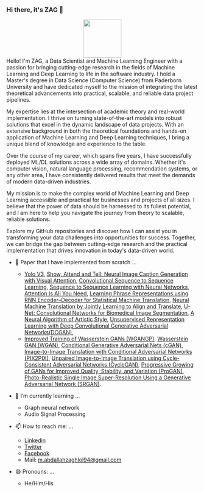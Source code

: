 ### Hi there, it's ZAG 👋
<div id="header" align="center">
  <img src="https://media.giphy.com/media/LaVp0AyqR5bGsC5Cbm/giphy.gif" width="100"/>
</div>
Hello! I'm ZAG, a Data Scientist and Machine Learning Engineer with a passion for bringing cutting-edge research in the fields of Machine Learning and Deep Learning to life in the software industry. I hold a Master's degree in Data Science (Computer Science) from Paderborn University and have dedicated myself to the mission of integrating the latest theoretical advancements into practical, scalable, and reliable data project pipelines.

My expertise lies at the intersection of academic theory and real-world implementation. I thrive on turning state-of-the-art models into robust solutions that excel in the dynamic landscape of data projects. With an extensive background in both the theoretical foundations and hands-on application of Machine Learning and Deep Learning techniques, I bring a unique blend of knowledge and experience to the table.

Over the course of my career, which spans five years, I have successfully deployed ML/DL solutions across a wide array of domains. Whether it's computer vision, natural language processing, recommendation systems, or any other area, I have consistently delivered results that meet the demands of modern data-driven industries.

My mission is to make the complex world of Machine Learning and Deep Learning accessible and practical for businesses and projects of all sizes. I believe that the power of data should be harnessed to its fullest potential, and I am here to help you navigate the journey from theory to scalable, reliable solutions.

Explore my GitHub repositories and discover how I can assist you in transforming your data challenges into opportunities for success. Together, we can bridge the gap between cutting-edge research and the practical implementation that drives innovation in today's data-driven world.

- 🔭 Paper that I have implemented from scratch ...

  * [Yolo V3](https://github.com/zaghlol94/Yolo-V3), [Show, Attend and Tell: Neural Image Caption Generation with Visual Attention](https://github.com/zaghlol94/Image-captioning), 
[Convolutional Sequence to Sequence Learning](https://github.com/zaghlol94/Machine-translation-convolutional-seq2seq), [ Sequence to Sequence Learning with Neural Networks](https://github.com/zaghlol94/Machine-Translation-Seq2Seq), 
[Attention Is All You Need](https://github.com/zaghlol94/Machine-translation-seq2seq-transformers),
[Learning Phrase Representations using RNN Encoder–Decoder for Statistical Machine Translation](https://github.com/zaghlol94/Machine-Translation-seq2seq-phrase-representation),
[ Neural Machine Translation by Jointly Learning to Align and Translate](https://github.com/zaghlol94/Machine-translation-seq2seq-with-attention),
[U-Net: Convolutional Networks for Biomedical Image Segmentation](https://github.com/zaghlol94/semantic-segmentation-pytorch),
[A Neural Algorithm of Artistic Style](https://github.com/zaghlol94/neural-style-transfer-pytorch),
[Unsupervised Representation Learning with Deep Convolutional Generative Adversarial Networks(DCGAN)](https://github.com/zaghlol94/DCGAN-pytorch),
  * [Improved Training of Wasserstein GANs (WGANGP)](https://github.com/zaghlol94/WGANGP-pytorch),
[Wasserstein GAN (WGAN)](https://github.com/zaghlol94/WGAN-pytorch),
[Conditional Generative Adversarial Nets (cGAN)](https://github.com/zaghlol94/conditional-GAN-pytorch),
[Image-to-Image Translation with Conditional Adversarial Networks (PIX2PIX)](https://github.com/zaghlol94/PIX2PIX-pytorch),
[Unpaired Image-to-Image Translation using Cycle-Consistent Adversarial Networks (CycleGAN)](https://github.com/zaghlol94/CycleGAN-pytorch),
[Progressive Growing of GANs for Improved Quality, Stability, and Variation (ProGAN)](https://github.com/zaghlol94/ProGAN),
[Photo-Realistic Single Image Super-Resolution Using a Generative Adversarial Network (SRGAN)](https://github.com/zaghlol94/SRGAN-pytorch).


- 🌱 I’m currently learning ...

    * Graph neural network
    * Audio Signal Processing
- 📫 How to reach me: ...
  * [Linkedin](https://www.linkedin.com/in/mohamed-zaghlol-40115194/)
  * [Twitter](https://twitter.com/zaghlolliiight)
  * [Facebook](https://www.facebook.com/za8lollight/)
  * Mail: m.abdallahzaghlol94@gmail.com

- 😄 Pronouns: ...
  
  * He/Him/His


<!--
**zaghlol94/zaghlol94** is a ✨ _special_ ✨ repository because its `README.md` (this file) appears on your GitHub profile.

Here are some ideas to get you started:

- 
- 🌱 I’m currently learning ...
- 👯 I’m looking to collaborate on ...
- 🤔 I’m looking for help with ...
- 💬 Ask me about ...
- 📫 How to reach me: ...
- 😄 Pronouns: ...
- ⚡ Fun fact: ...
-->
